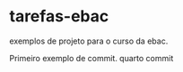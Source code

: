 # tarefas-ebac 
exemplos de projeto para o curso da ebac.

Primeiro exemplo de commit. quarto commit
